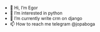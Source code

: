- 👋 Hi, I’m Egor
- 👀 I’m interested in python
- 🌱 I’m currently write crm on django
- 📫 How to reach me telegram @jopaboga

<!---
lapitskiy/lapitskiy is a ✨ special ✨ repository because its `README.md` (this file) appears on your GitHub profile.
You can click the Preview link to take a look at your changes.
--->
